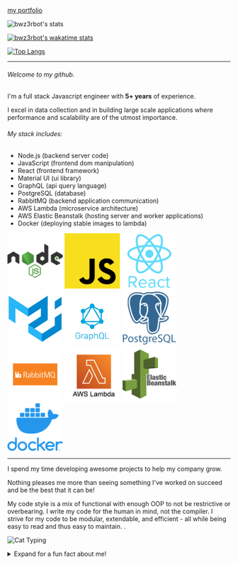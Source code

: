 [my portfolio](https://fullstacknode.dev/)

![bwz3rbot's stats](https://github-readme-stats.vercel.app/api?username=bwz3rbot&show_icons=true&theme=dark)

[![bwz3rbot's wakatime stats](https://github-readme-stats.vercel.app/api/wakatime?username=bwz3rbot)](https://github.com/anuraghazra/github-readme-stats)

[![Top Langs](https://github-readme-stats.vercel.app/api/top-langs/?username=bwz3rbot&layout=compact)](https://github.com/anuraghazra/github-readme-stats)

---

###### Welcome to my github.

I'm a full stack Javascript engineer with **5+ years** of experience.

I excel in data collection and in building large scale applications where
performance and scalability are of the utmost importance.

###### My stack includes:

-   Node.js (backend server code)
-   JavaScript (frontend dom manipulation)
-   React (frontend framework)
-   Material UI (ui library)
-   GraphQL (api query language)
-   PostgreSQL (database)
-   RabbitMQ (backend application communication)
-   AWS Lambda (microservice architecture)
-   AWS Elastic Beanstalk (hosting server and worker applications)
-   Docker (deploying stable images to lambda)

<div>
<img width=125 src="./icons/nodejs.png" alt="drawing"/>
<img width=125 src="./icons/javascript.png" alt="drawing"/>
<img width=125 src="./icons/react.png" alt="drawing"/>
<img width=125 src="./icons/mui.png" alt="drawing"/>
<img width=125 src="./icons/graphql.jpg" alt="drawing"/>
<img width=125 src="./icons/postgresql.png" alt="drawing"/>
<img width=125 src="./icons/RabbitMQ.png" alt="drawing"/>
<img width=125 src="./icons/lambda.png" alt="drawing"/>
<img width=125 src="./icons/elastic_beanstalk.webp" alt="drawing"/>
<img width=125 src="./icons/docker.webp" alt="drawing"/>
<div>

---

I spend my time developing awesome projects to help my company grow.

Nothing pleases me more than seeing something I've worked on succeed and be the
best that it can be!

My code style is a mix of functional with enough OOP to not be restrictive or
overbearing. I write my code for the human in mind, not the compiler. I strive
for my code to be modular, extendable, and efficient - all while being easy to
read and thus easy to maintain. .

![Cat Typing](https://c.tenor.com/y2JXkY1pXkwAAAAC/cat-computer.gif)

<details closed>
<summary>Expand for a fun fact about me!</summary>
<p>I ♡ classic wow</p>
<img width=125 src="./icons/wotlk.png" alt="drawing"/>

</details>
